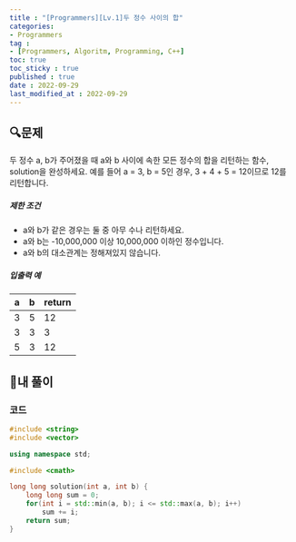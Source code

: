 ```yaml
---
title : "[Programmers][Lv.1]두 정수 사이의 합"
categories:
- Programmers
tag :
- [Programmers, Algoritm, Programming, C++]
toc: true
toc_sticky : true
published : true
date : 2022-09-29
last_modified_at : 2022-09-29
---
```


## 🔍문제

두 정수 a, b가 주어졌을 때 a와 b 사이에 속한 모든 정수의 합을 리턴하는 함수, solution을 완성하세요.
예를 들어 a = 3, b = 5인 경우, 3 + 4 + 5 = 12이므로 12를 리턴합니다.

##### 제한 조건

- a와 b가 같은 경우는 둘 중 아무 수나 리턴하세요.
- a와 b는 -10,000,000 이상 10,000,000 이하인 정수입니다.
- a와 b의 대소관계는 정해져있지 않습니다.

##### 입출력 예

| a    | b    | return |
| ---- | ---- | ------ |
| 3    | 5    | 12     |
| 3    | 3    | 3      |
| 5    | 3    | 12     |



## 📝내 풀이

### 코드

```c++
#include <string>
#include <vector>

using namespace std;

#include <cmath>

long long solution(int a, int b) {
    long long sum = 0;
    for(int i = std::min(a, b); i <= std::max(a, b); i++)
        sum += i;
    return sum;
}
```
